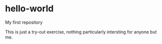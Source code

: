 # hello-world
My first repository

This is just a try-out exercise, nothing particularly intersting for anyone but me.
